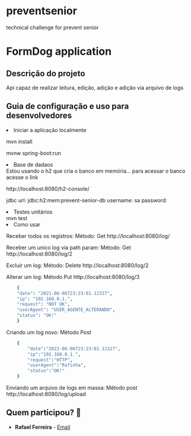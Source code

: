 # preventsenior
 technical challenge for prevent senior


# FormDog application

## Descrição do projeto
Api capaz de realizar leitura, edição, adição e adição via arquivo de logs


## Guia de configuração e uso para desenvolvedores
<li>Iniciar a aplicação localmente</li>


mvn install

mvnw spring-boot:run

<li>Base de dadaos</li>
Estou usando o h2 que cria o banco em memória... para acessar o banco acesse o link 

http://localhost:8080/h2-console/

jdbc url: jdbc:h2:mem:prevent-senior-db
username: sa
password: 

<li>Testes unitários</li>
mvn test

<li>Como usar</li>

Receber todos os registros:
Método: Get
http://localhost:8080/log/

Receber um unico log via path param:
Método: Get
http://localhost:8080/log/2

Excluir um log:
Método: Delete
http://localhost:8080/log/2

Alterar um log:
Método Put
http://localhost:8080/log/3
```ruby
	{
    "date": "2021-06-06T23:23:01.12327",
    "ip": "192.168.0.1.",
    "request": "NOT OK",
    "userAgent": "USER_AGENTE_ALTERANDO",
    "status": "OK!"
	}
```
Criando um log novo:
Método Post
```ruby
	{
		"date":"2021-06-06T23:23:01.12327",
		"ip":"192.168.0.1.",
		"request":"HTTP",
		"userAgent":"Rafinha",
		"status":"OK!"
	}
```

Enviando um arquivo de logs em massa:
Método post
http://localhost:8080/log/upload










## Quem participou? :busts_in_silhouette:

* **Rafael Ferreira**  - [Email](mailto:rafael22fs@gmail.com)


